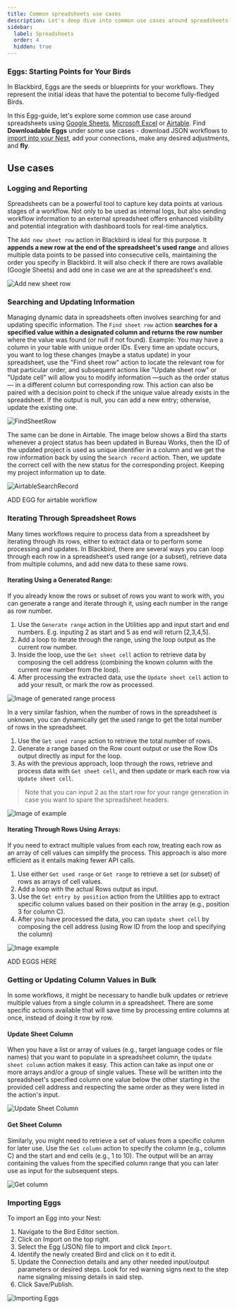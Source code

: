 ```yaml
---
title: Common spreadsheets use cases
description: Let's deep dive into common use cases around spreadsheets
sidebar:
  label: Spreadsheets
  order: 4
  hidden: true
---
```


### Eggs: Starting Points for Your Birds

In Blackbird, Eggs are the seeds or blueprints for your workflows. They represent the initial ideas that have the potential to become fully-fledged Birds.

In this Egg-guide, let's explore some common use case around spreadsheets using [Google Sheets](https://docs.blackbird.io/apps/google-sheets/), [Microsoft Excel](https://docs.blackbird.io/apps/microsoft-excel/) or [Airtable](https://docs.blackbird.io/apps/airtable/). Find **Downloadable Eggs** under some use cases - download JSON workflows to [import into your Nest](https://docs.blackbird.io/eggs/remote/#importing-eggs), add your connections, make any desired adjustments, and **fly**.

## Use cases

### Logging and Reporting

Spreadsheets can be a powerful tool to capture key data points at various stages of a workflow. Not only to be used as internal logs, but also sending workflow information to an external spreadsheet offers enhanced visibility and potential integration with dashboard tools for real-time analytics.

The `Add new sheet row` action in Blackbird is ideal for this purpose. It **appends a new row at the end of the spreadsheet's used range** and allows multiple data points to be passed into consecutive cells, maintaining the order you specify in Blackbird. It will also check if there are rows available (Google Sheets) and add one in case we are at the spreadsheet's end. 

![Add new sheet row](../../../assets/docs/eggs/AddNewSheetRow.png)

### Searching and Updating Information

Managing dynamic data in spreadsheets often involves searching for and updating specific information. The `Find sheet row` action **searches for a specified value within a designated column and returns the row number** where the value was found (or null if not found).
Example: You may have a column in your table with unique order IDs. Every time an update occurs, you want to log these changes (maybe a status update) in your spreadsheet, use the "Find sheet row" action to locate the relevant row for that particular order, and subsequent actions like "Update sheet row" or "Update cell" will allow you to modify information —such as the order status— in a different column but corresponding row.
This action can also be paired with a decision point to check if the unique value already exists in the spreadsheet. If the output is null, you can add a new entry; otherwise, update the existing one.

![FindSheetRow](../../../assets/docs/eggs/FindSheetRow.png)

The same can be done in Airtable. The image below shows a Bird tha starts whenever a project status has been updated in Bureau Works, then the ID of the updated project is used as unique identifier in a column and we get the row information back by using the `Search record` action. Then, we update the correct cell with the new status for the corresponding project. Keeping my project information up to date. 

![AirtableSearchRecord](../../../assets/docs/eggs/AirtableSearchRecord.png)

ADD EGG for airtable workflow

### Iterating Through Spreadsheet Rows

Many times workflows require to process data from a spreadsheet by iterating through its rows, either to extract data or to perform some processing and updates. In Blackbird, there are several ways you can loop through each row in a spreadsheet’s used range (or a subset), retrieve data from multiple columns, and add new data to these same rows.

#### Iterating Using a Generated Range:
If you already know the rows or subset of rows you want to work with, you can generate a range and iterate through it, using each number in the range as row number. 
1. Use the `Generate range` action in the Utilities app and input start and end numbers. E.g. inputing 2 as start and 5 as end will return [2,3,4,5].
2. Add a loop to iterate through the range, using the loop output as the current row number.
3. Inside the loop, use the `Get sheet cell` action to retrieve data by composing the cell address (combining the known column with the current row number from the loop).
4. After processing the extracted data, use the `Update sheet cell` action to add your result, or mark the row as processed.

![Image of generated range process]()

In a very similar fashion, when the number of rows in the spreadsheet is unknown, you can dynamically get the used range to get the total number of rows in the spreadsheet.

1. Use the `Get used range` action to retrieve the total number of rows.
2. Generate a range based on the Row count output or use the Row IDs output directly as input for the loop.
3. As with the previous approach, loop through the rows, retrieve and process data with `Get sheet cell`, and then update or mark each row via `Update sheet cell`.

> Note that you can input 2 as the start row for your range generation in case you want to spare the spreadsheet headers.

![Image of example]()

#### Iterating Through Rows Using Arrays:
If you need to extract multiple values from each row, treating each row as an array of cell values can simplify the process. This approach is also more efficient as it entails making fewer API calls. 

1. Use either `Get used range` or `Get range` to retrieve a set (or subset) of rows as arrays of cell values.
2. Add a loop with the actual Rows output as input.
3. Use the `Get entry by position` action from the Utilities app to extract specific column values based on their position in the array (e.g., position 3 for column C).
4. After you have processed the data, you can `Update sheet cell` by composing the cell address (using Row ID from the loop and specifying the column)

![Image example]()

ADD EGGS HERE

### Getting or Updating Column Values in Bulk
In some workflows, it might be necessary to handle bulk updates or retrieve multiple values from a single column in a spreadsheet. There are some specific actions available that will save time by processing entire columns at once, instead of doing it row by row.

#### Update Sheet Column
When you have a list or array of values (e.g., target language codes or file names) that you want to populate in a spreadsheet column, the `Update sheet column` action makes it easy. This action can take as input one or more arrays and/or a group of single values. These will be written into the spreadsheet's specified column one value below the other starting in the provided cell address and respecting the same order as they were listed in the action's input.

![Update Sheet Column](../../../assets/docs/eggs/Update-sheet-column.png)

#### Get Sheet Column

Similarly, you might need to retrieve a set of values from a specific column for later use. Use the `Get column` action to specify the column (e.g., column C) and the start and end cells (e.g., 1 to 10). The output will be an array containing the values from the specified column range that you can later use as input for the subsequent steps.

![Get column](../../../assets/docs/eggs/GetColumn.png)

### Importing Eggs

To import an Egg into your Nest:

1. Navigate to the Bird Editor section.
2. Click on Import on the top right.
3. Select the Egg (JSON) file to import and click `Import`.
4. Identify the newly created Bird and click on it to edit it.
5. Update the Connection details and any other needed input/output parameters or desired steps. Look for red warning signs next to the step name signaling missing details in said step.
6. Click Save/Publish.

![Importing Eggs](../../../assets/docs/eggs/ImportEggs.gif)
